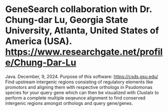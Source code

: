 # GeneSearch collaboration with Dr. Chung-dar Lu, Georgia State University, Atlanta, United States of America (USA). https://www.researchgate.net/profile/Chung-Dar-Lu
Java.
December, 9, 2024.
Purpose of this software:
https://csds.gsu.edu/
Find upstream intergenic regions consisting of regulatory elements like promotors and aligning them with respective orthologs in Psudomonas species for your query gene which can then be visualized with Clustalx to perform a complete multiple seqeunce alignment to find conserved intergenic regions amongst orthologs and query gene/genes.

